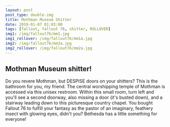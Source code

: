 ```yaml
---
layout: post
post_type: double-img
title: Mothman Museum Shitter
date: 2019-01-07 01:03:00
tags: [fallout, fallout 76, shitter, ROLLOVER]
img1: /img/fallout76/mm1.jpg
img1_rollover: /img/fallout76/mm1a.jpg
img2: /img/fallout76/mm2a.jpg
img2_rollover: /img/fallout76/mm2a.jpg
---
```

## Mothman Museum shitter!

Do you revere Mothman, but DESPISE doors on your shitters? This is the bathroom for you, my friend. The central worshipping temple of Mothman is accessed via this unisex restroom. Within this small room, turn left and you'll see a second doorway, also missing a door (it's busted down), and a stairway leading down to this picturesque country chapel. You bought Fallout 76 to fulfill your fantasy as the pastor of an imaginary, feathery insect with glowing eyes, didn't you? Bethesda has a little something for everyone!
